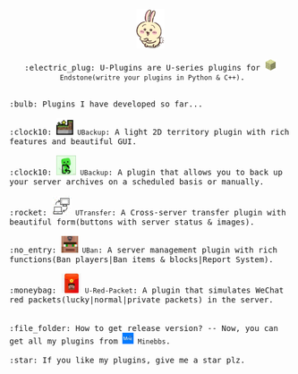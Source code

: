 <p align="center">
  <img src="https://github.com/umarurize/umaru-cdn/blob/main/images/usagi-1.gif" width="50px">
  <br />
  <br />
  <samp>
    :electric_plug: U-Plugins are U-series plugins for <code><a href="https://github.com/EndstoneMC/endstone"><img height="20" src="https://github.com/umarurize/umaru-cdn/blob/main/images/enstone.png" alt=Endstone" /></a>&nbsp;Endstone(writre your plugins in Python & C++)</code>.
  </samp>
</p>
<p align="left">
  <samp>
    <br />:bulb: Plugins I have developed so far... 
    <br />
    <br >:clock10: <code><img height="30" src="https://github.com/umarurize/umaru-cdn/blob/main/images/ULand.png" alt=ULand 2D Light" /></a>&nbsp;UBackup</code>: A light 2D territory plugin with rich features and beautiful GUI. 
    <br />
    <br >:clock10: <code><img height="35" src="https://github.com/umarurize/umaru-cdn/blob/main/images/logo.jpg" alt=UBackup" /></a>&nbsp;UBackup</code>: A plugin that allows you to back up your server archives on a scheduled basis or manually. 
    <br />
    <br />:rocket: <code><img height="35" src="https://github.com/umarurize/umaru-cdn/blob/main/images/UTransfer.jpg" alt=UTransfer" /></a>&nbsp;UTransfer</code>: A Cross-server transfer plugin with beautiful form(buttons with server status & images).
    <br />
    <br />:no_entry: <code><img height="30" src="https://github.com/umarurize/umaru-cdn/blob/main/images/UBan.jpg" alt=UBan" /></a>&nbsp;UBan</code>: A server management plugin with rich functions(Ban players|Ban items & blocks|Report System).
    <br />
    <br />:moneybag: <code><img height="35" src="https://github.com/umarurize/umaru-cdn/blob/main/images/U-Red-Packets.jpg" alt=U-Red-Packets" /></a>&nbsp;U-Red-Packet</code>: A plugin that simulates WeChat red packets(lucky|normal|private packets) in the server.
    <br />
    <br />
    <br />:file_folder: How to get release version? -- Now, you can get all my plugins from <code><a href="https://www.minebbs.com/resources/authors/umaru.3812/"><img height="20" src="https://github.com/umarurize/umaru-cdn/blob/main/images/minebbs.png" alt=Minebbs" /></a>&nbsp;Minebbs</code>.
    <br />
    <br />:star: If you like my plugins, give me a star plz.
  </samp>

</p>
